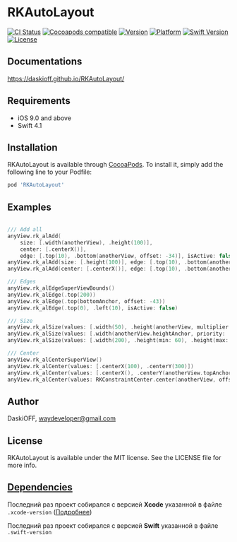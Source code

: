 # RKAutoLayout

[![CI Status](https://img.shields.io/travis/DaskiOFF/RKAutoLayout.svg?style=flat)](https://travis-ci.org/DaskiOFF/RKAutoLayout)
[![Cocoapods compatible](https://img.shields.io/badge/Cocoapods-compatible-4BC51D.svg?style=flat)](https://cocoapods.org/)
[![Version](https://img.shields.io/cocoapods/v/RKAutoLayout.svg?style=flat)](https://cocoapods.org/pods/RKAutoLayout)
[![Platform](https://img.shields.io/cocoapods/p/RKAutoLayout.svg?style=flat)](https://cocoapods.org/pods/RKAutoLayout)
[![Swift Version](https://img.shields.io/badge/Swift-4.1-brightgreen.svg?style=flat)](https://developer.apple.com/swift)
[![License](https://img.shields.io/cocoapods/l/RKAutoLayout.svg?style=flat)](https://cocoapods.org/pods/RKAutoLayout)

## Documentations

https://daskioff.github.io/RKAutoLayout/

## Requirements

- iOS 9.0 and above
- Swift 4.1

## Installation

RKAutoLayout is available through [CocoaPods](https://cocoapods.org). To install
it, simply add the following line to your Podfile:

```ruby
pod 'RKAutoLayout'
```

## Examples

```swift

/// Add all
anyView.rk_alAdd(
    size: [.width(anotherView), .height(100)], 
    center: [.centerX()], 
    edge: [.top(10), .bottom(anotherView, offset: -34)], isActive: false)
anyView.rk_alAdd(size: [.height(100)], edge: [.top(10), .bottom(anotherView, offset: -34)], isActive: false)
anyView.rk_alAdd(center: [.centerX()], edge: [.top(10), .bottom(anotherView.topAnchor, offset: -34)])

/// Edges
anyView.rk_alEdgeSuperViewBounds()
anyView.rk_alEdge(.top(200))
anyView.rk_alEdge(.top(bottomAnchor, offset: -43))
anyView.rk_alEdge(.top(0), .left(10), isActive: false)

/// Size
anyView.rk_alSize(values: [.width(50), .height(anotherView, multiplier: 3)])
anyView.rk_alSize(values: [.width(anotherView.heightAnchor, priority: .low), .height(anotherView)])
anyView.rk_alSize(values: [.width(200), .height(min: 60), .height(max: 220)])

/// Center
anyView.rk_alCenterSuperView()
anyView.rk_alCenter(values: [.centerX(100), .centerY(300)])
anyView.rk_alCenter(values: [.centerX(), .centerY(anotherView.topAnchor)])
anyView.rk_alCenter(values: RKConstraintCenter.center(anotherView, offsetX: -100, offsetY: -100))
```

## Author

DaskiOFF, waydeveloper@gmail.com

## License

RKAutoLayout is available under the MIT license. See the LICENSE file for more info.

## [Dependencies](https://ios-factor.com/dependencies)
Последний раз проект собирался с версией **Xcode** указанной в файле ```.xcode-version``` ([Подробнее](https://github.com/fastlane/ci/blob/master/docs/xcode-version.md))

Последний раз проект собирался с версией **Swift** указанной в файле ```.swift-version```
